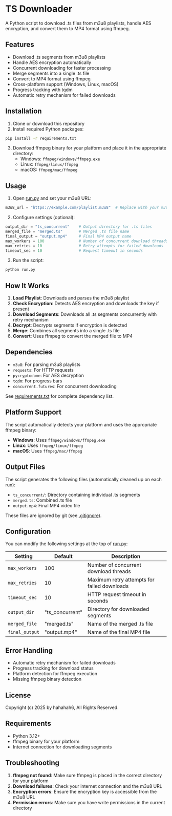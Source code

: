 # TS Downloader

A Python script to download .ts files from m3u8 playlists, handle AES encryption, and convert them to MP4 format using ffmpeg.

## Features

- Download .ts segments from m3u8 playlists
- Handle AES encryption automatically
- Concurrent downloading for faster processing
- Merge segments into a single .ts file
- Convert to MP4 format using ffmpeg
- Cross-platform support (Windows, Linux, macOS)
- Progress tracking with tqdm
- Automatic retry mechanism for failed downloads

## Installation

1. Clone or download this repository
2. Install required Python packages:

```bash
pip install -r requirements.txt
```

3. Download ffmpeg binary for your platform and place it in the appropriate directory:
   - Windows: `ffmpeg/windows/ffmpeg.exe`
   - Linux: `ffmpeg/linux/ffmpeg`
   - macOS: `ffmpeg/mac/ffmpeg`

## Usage

1. Open [run.py](run.py) and set your m3u8 URL:

```python
m3u8_url = "https://example.com/playlist.m3u8"  # Replace with your m3u8 URL
```

2. Configure settings (optional):

```python
output_dir = "ts_concurrent"    # Output directory for .ts files
merged_file = "merged.ts"       # Merged .ts file name
final_output = "output.mp4"     # Final MP4 output name
max_workers = 100               # Number of concurrent download threads
max_retries = 10                # Retry attempts for failed downloads
timeout_sec = 10                # Request timeout in seconds
```

3. Run the script:

```bash
python run.py
```

## How It Works

1. **Load Playlist**: Downloads and parses the m3u8 playlist
2. **Check Encryption**: Detects AES encryption and downloads the key if present
3. **Download Segments**: Downloads all .ts segments concurrently with retry mechanism
4. **Decrypt**: Decrypts segments if encryption is detected
5. **Merge**: Combines all segments into a single .ts file
6. **Convert**: Uses ffmpeg to convert the merged file to MP4

## Dependencies

- `m3u8`: For parsing m3u8 playlists
- `requests`: For HTTP requests
- `pycryptodome`: For AES decryption
- `tqdm`: For progress bars
- `concurrent.futures`: For concurrent downloading

See [requirements.txt](requirements.txt) for complete dependency list.

## Platform Support

The script automatically detects your platform and uses the appropriate ffmpeg binary:

- **Windows**: Uses `ffmpeg/windows/ffmpeg.exe`
- **Linux**: Uses `ffmpeg/linux/ffmpeg`
- **macOS**: Uses `ffmpeg/mac/ffmpeg`

## Output Files

The script generates the following files (automatically cleaned up on each run):

- `ts_concurrent/`: Directory containing individual .ts segments
- `merged.ts`: Combined .ts file
- `output.mp4`: Final MP4 video file

These files are ignored by git (see [.gitignore](.gitignore)).

## Configuration

You can modify the following settings at the top of [run.py](run.py):

| Setting | Default | Description |
|---------|---------|-------------|
| `max_workers` | 100 | Number of concurrent download threads |
| `max_retries` | 10 | Maximum retry attempts for failed downloads |
| `timeout_sec` | 10 | HTTP request timeout in seconds |
| `output_dir` | "ts_concurrent" | Directory for downloaded segments |
| `merged_file` | "merged.ts" | Name of the merged .ts file |
| `final_output` | "output.mp4" | Name of the final MP4 file |

## Error Handling

- Automatic retry mechanism for failed downloads
- Progress tracking for download status
- Platform detection for ffmpeg execution
- Missing ffmpeg binary detection

## License

Copyright (c) 2025 by hahahah6, All Rights Reserved.

## Requirements

- Python 3.12+
- ffmpeg binary for your platform
- Internet connection for downloading segments

## Troubleshooting

1. **ffmpeg not found**: Make sure ffmpeg is placed in the correct directory for your platform
2. **Download failures**: Check your internet connection and the m3u8 URL
3. **Encryption errors**: Ensure the encryption key is accessible from the m3u8 URL
4. **Permission errors**: Make sure you have write permissions in the current directory
